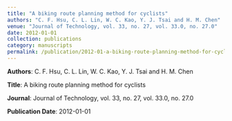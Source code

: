 ```yaml
---
title: "A biking route planning method for cyclists"
authors: "C. F. Hsu, C. L. Lin, W. C. Kao, Y. J. Tsai and H. M. Chen"
venue: "Journal of Technology, vol. 33, no. 27, vol. 33.0, no. 27.0"
date: 2012-01-01
collection: publications
category: manuscripts
permalink: /publication/2012-01-a-biking-route-planning-method-for-cyclists
---
```


**Authors**: C. F. Hsu, C. L. Lin, W. C. Kao, Y. J. Tsai and H. M. Chen

**Title**: A biking route planning method for cyclists

**Journal**: Journal of Technology, vol. 33, no. 27, vol. 33.0, no. 27.0

**Publication Date**: 2012-01-01
